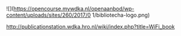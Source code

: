 
![](https://opencourse.mywdka.nl/openaanbod/wp-content/uploads/sites/260/2017/0
1/bibliotecha-logo.png)

<http://publicationstation.wdka.hro.nl/wiki/index.php?title=WiFi_book>
